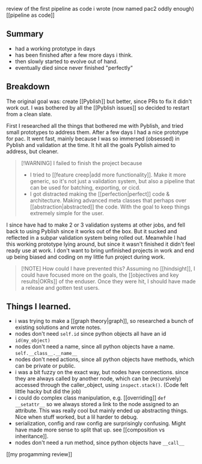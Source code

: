 review of the first pipeline as code i wrote (now named pac2 oddly enough)
[[pipeline as code]]
## Summary
- had a working prototype in days
- has been finished after a few more days i think.
- then slowly started to evolve out of hand.
- eventually died since never finished "perfectly"
## Breakdown
The original goal was: create [[Pyblish]] but better, since PRs to fix it didn't work out. I was bothered by all the [[Pyblish issues]] so decided to restart from a clean slate. 

First I researched all the things that bothered me with Pyblish, and tried small prototypes to address them. After a few days I had a nice prototype for pac. It went fast, mainly because I was so immersed (obsessed) in Pyblish and validation at the time.
It hit all the goals Pyblish aimed to address, but cleaner. 

> [!WARNING]  I failed to finish the project because
> - I tried to [[feature creep|add more functionality]]. Make it more generic, so it's not just a validation system, but also a pipeline that can be used for batching, exporting, or cicd.
> - I got distracted making the [[perfection|perfect]] code & architecture. Making advanced meta classes that perhaps over [[abstraction|abstracted]] the code. With the goal to keep things extremely simple for the user.

I since have had to make 2 or 3 validation systems at other jobs, and fell back to using Pyblish since it works out of the box. But it sucked and reflected in a subpar validation system being rolled out. 
Meanwhile I had this working prototype lying around, but since it wasn't finished it didn't feel ready use at work. I don't want to bring unfinished projects in work and end up being biased and coding on my little fun project during work.

> [!NOTE] How could I have prevented this? 
> Assuming no [[hindsight]], I could have focused more on the goals, the [[objectives and key results|OKRs]] of the enduser. Once they were hit, I should have made a release and gotten test users.
## Things I learned.
- i was trying to make a [[graph theory|graph]], so researched a bunch of existing solutions and wrote notes.
- nodes don't need `self.id` since python objects all have an id `id(my_object)`
- nodes don't need a name, since all python objects have a name. `self.__class__.__name__`
- nodes don't need actions, since all python objects have methods, which can be private or public.
- i was a bit fuzzy on the exact way, but nodes have connections. since they are always called by another node, which can be (recursively) accessed through the caller_object, using `inspect.stack()`. (Code felt little hacky but did the job)
- i could do complex class manipulation, e.g. [[overriding]] `def __setattr__` so we always stored a link to the node assigned to an attribute. This was really cool but mainly ended up abstracting things. Nice when stuff worked, but a lil harder to debug.
- serialization, config and raw config are surprisingly confusing. Might have made more sense to split that up. see [[composition vs inheritance]].
- nodes don't need a run method, since python objects have `__call__`

[[my progamming review]]